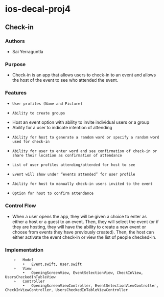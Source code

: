 # ios-decal-proj4

## Check-in
### Authors
 *	Sai Yerraguntla
### Purpose 
 *	Check-in is an app that allows users to check-in to an event and allows the 
   host of the event to see who attended the event. 
###	Features
  *		User profiles (Name and Picture)
  *		Ability to create groups
  *	 Host an event option with ability to invite individual users or a group
  *	 Ability for a user to indicate intention of attending
  *		Ability for host to generate a random word or specify a random word used for check-in
  *		Ability for user to enter word and see confirmation of check-in or share their location as confirmation of attendance
  *		List of user profiles attending/attended for host to see
  *		Event will show under “events attended” for user profile
  *		Ability for host to manually check-in users invited to the event
  *		Option for host to confirm attendance

###	Control Flow
  *	When a user opens the app, they will be given a choice to enter as either a host or a guest to an event. Then, they will select the event (or if they are hosting, they will have the ability to create a new event or choose from events they have previously created). Then, the host can either activate the event check-in or view the list of people checked-in.

###	Implementation
  		➢	Model
  			•	Event.swift, User.swift
  		➢	View
  			•	OpeningScreenView, EventSelectionView, CheckInView, UsersCheckedInTableView
  		➢	Controller
  			•	OpeningScreenViewController, EventSelectionViewController, CheckInViewController, UsersCheckedInTableViewController

